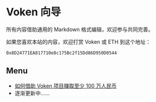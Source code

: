 # Voken 向导

所有内容借助通用的 Markdown 格式编辑，欢迎参与共同完善。

如果您喜欢本站的内容，欢迎打赏 Voken 或 ETH 到这个地址：

`0x8D24771EA817710e8c175Bc2f15Dd86D950D0544`

## Menu

- [如何借助 Voken 项目赚取至少 100 万人民币](https://github.com/VokenGuide/posts/blob/master/1million.md)
- 逐渐更新中……

